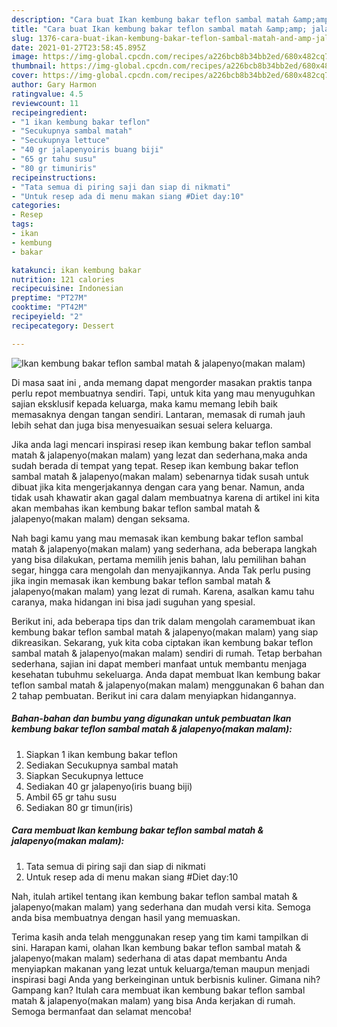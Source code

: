 ```yaml
---
description: "Cara buat Ikan kembung bakar teflon sambal matah &amp;amp; jalapenyo(makan malam) Sederhana Untuk Jualan"
title: "Cara buat Ikan kembung bakar teflon sambal matah &amp;amp; jalapenyo(makan malam) Sederhana Untuk Jualan"
slug: 1376-cara-buat-ikan-kembung-bakar-teflon-sambal-matah-and-amp-jalapenyomakan-malam-sederhana-untuk-jualan
date: 2021-01-27T23:58:45.895Z
image: https://img-global.cpcdn.com/recipes/a226bcb8b34bb2ed/680x482cq70/ikan-kembung-bakar-teflon-sambal-matah-jalapenyomakan-malam-foto-resep-utama.jpg
thumbnail: https://img-global.cpcdn.com/recipes/a226bcb8b34bb2ed/680x482cq70/ikan-kembung-bakar-teflon-sambal-matah-jalapenyomakan-malam-foto-resep-utama.jpg
cover: https://img-global.cpcdn.com/recipes/a226bcb8b34bb2ed/680x482cq70/ikan-kembung-bakar-teflon-sambal-matah-jalapenyomakan-malam-foto-resep-utama.jpg
author: Gary Harmon
ratingvalue: 4.5
reviewcount: 11
recipeingredient:
- "1 ikan kembung bakar teflon"
- "Secukupnya sambal matah"
- "Secukupnya lettuce"
- "40 gr jalapenyoiris buang biji"
- "65 gr tahu susu"
- "80 gr timuniris"
recipeinstructions:
- "Tata semua di piring saji dan siap di nikmati"
- "Untuk resep ada di menu makan siang #Diet day:10"
categories:
- Resep
tags:
- ikan
- kembung
- bakar

katakunci: ikan kembung bakar 
nutrition: 121 calories
recipecuisine: Indonesian
preptime: "PT27M"
cooktime: "PT42M"
recipeyield: "2"
recipecategory: Dessert

---
```



![Ikan kembung bakar teflon sambal matah &amp; jalapenyo(makan malam)](https://img-global.cpcdn.com/recipes/a226bcb8b34bb2ed/680x482cq70/ikan-kembung-bakar-teflon-sambal-matah-jalapenyomakan-malam-foto-resep-utama.jpg)

Di masa  saat ini , anda memang dapat mengorder masakan praktis tanpa perlu repot membuatnya sendiri. Tapi, untuk kita yang mau menyuguhkan sajian eksklusif kepada keluarga, maka kamu memang lebih baik memasaknya dengan tangan sendiri. Lantaran, memasak di rumah jauh lebih sehat dan juga bisa menyesuaikan sesuai selera keluarga.

Jika anda lagi mencari inspirasi resep ikan kembung bakar teflon sambal matah &amp; jalapenyo(makan malam) yang lezat dan sederhana,maka anda sudah berada di tempat yang tepat. Resep ikan kembung bakar teflon sambal matah &amp; jalapenyo(makan malam)  sebenarnya tidak susah untuk dibuat jika kita mengerjakannya dengan cara yang benar. Namun, anda tidak usah khawatir akan gagal dalam membuatnya 
karena di artikel ini kita akan membahas ikan kembung bakar teflon sambal matah &amp; jalapenyo(makan malam) dengan seksama.  



Nah bagi kamu yang mau memasak ikan kembung bakar teflon sambal matah &amp; jalapenyo(makan malam) yang sederhana, ada beberapa langkah yang bisa dilakukan, pertama memilih jenis bahan, lalu pemilihan bahan segar, hingga cara mengolah dan menyajikannya. Anda Tak perlu pusing jika ingin memasak ikan kembung bakar teflon sambal matah &amp; jalapenyo(makan malam) yang lezat di rumah. Karena, asalkan kamu  tahu caranya, maka hidangan ini bisa jadi suguhan yang spesial.

Berikut ini, ada beberapa tips dan trik dalam mengolah caramembuat ikan kembung bakar teflon sambal matah &amp; jalapenyo(makan malam) yang siap dikreasikan. Sekarang, yuk kita coba ciptakan ikan kembung bakar teflon sambal matah &amp; jalapenyo(makan malam) sendiri di rumah. Tetap berbahan sederhana, sajian ini dapat memberi manfaat untuk membantu menjaga kesehatan tubuhmu sekeluarga. Anda dapat membuat Ikan kembung bakar teflon sambal matah &amp; jalapenyo(makan malam) menggunakan 6 bahan dan 2 tahap pembuatan. Berikut ini cara dalam menyiapkan hidangannya.

<!--inarticleads1-->

##### Bahan-bahan dan bumbu yang digunakan untuk pembuatan Ikan kembung bakar teflon sambal matah &amp; jalapenyo(makan malam):

1. Siapkan 1 ikan kembung bakar teflon
1. Sediakan Secukupnya sambal matah
1. Siapkan Secukupnya lettuce
1. Sediakan 40 gr jalapenyo(iris buang biji)
1. Ambil 65 gr tahu susu
1. Sediakan 80 gr timun(iris)




<!--inarticleads2-->

##### Cara membuat Ikan kembung bakar teflon sambal matah &amp; jalapenyo(makan malam):

1. Tata semua di piring saji dan siap di nikmati
1. Untuk resep ada di menu makan siang #Diet day:10




Nah, itulah artikel tentang  ikan kembung bakar teflon sambal matah &amp; jalapenyo(makan malam)  yang sederhana dan mudah versi kita. Semoga anda bisa membuatnya dengan hasil yang memuaskan. 

Terima kasih anda telah menggunakan resep yang tim kami tampilkan di sini. Harapan kami, olahan  Ikan kembung bakar teflon sambal matah &amp; jalapenyo(makan malam) sederhana di atas dapat membantu Anda menyiapkan makanan yang lezat untuk keluarga/teman maupun menjadi inspirasi bagi Anda yang berkeinginan untuk berbisnis kuliner. Gimana nih? Gampang kan? Itulah cara membuat ikan kembung bakar teflon sambal matah &amp; jalapenyo(makan malam) yang bisa Anda kerjakan di rumah. Semoga bermanfaat dan selamat mencoba!


